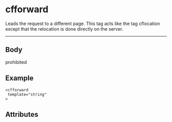 # cfforward


Leads the request to a different page.
		This tag acts like the tag cflocation except that the relocation is done directly on the server.

---
## Body
prohibited

## Example
```
<cfforward
 template="string"
>
```
## Attributes
